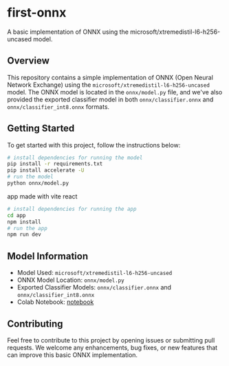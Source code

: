 # first-onnx
A basic implementation of ONNX using the microsoft/xtremedistil-l6-h256-uncased model.

## Overview

This repository contains a simple implementation of ONNX (Open Neural Network Exchange) using the `microsoft/xtremedistil-l6-h256-uncased` model. The ONNX model is located in the `onnx/model.py` file, and we've also provided the exported classifier model in both `onnx/classifier.onnx` and `onnx/classifier_int8.onnx` formats.

## Getting Started
To get started with this project, follow the instructions below:

```bash
# install dependencies for running the model
pip install -r requirements.txt
pip install accelerate -U
# run the model
python onnx/model.py
```

app made with vite react 

```bash
# install dependencies for running the app
cd app
npm install
# run the app
npm run dev
```


## Model Information
- Model Used: `microsoft/xtremedistil-l6-h256-uncased`
- ONNX Model Location: `onnx/model.py`
- Exported Classifier Models: `onnx/classifier.onnx` and `onnx/classifier_int8.onnx`
- Colab Notebook: [notebook](https://colab.research.google.com/drive/1XSZRQf1T1ZZcJEEo4ofNtS4g8BNadjbR?usp=sharing)


## Contributing
Feel free to contribute to this project by opening issues or submitting pull requests. We welcome any enhancements, bug fixes, or new features that can improve this basic ONNX implementation.
